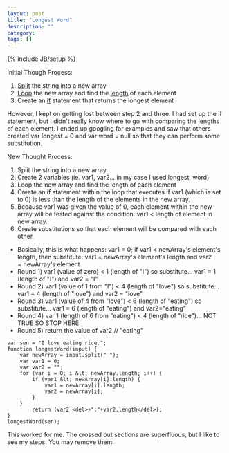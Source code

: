 ```yaml
---
layout: post
title: "Longest Word"
description: ""
category: 
tags: []
---
```

{% include JB/setup %}

Initial Though Process:
<ol>
	<li><span style="text-decoration:underline;">Split</span> the string into a new array</li>
	<li><span style="text-decoration:underline;">Loop</span> the new array and find the <span style="text-decoration:underline;">length</span> of each element</li>
	<li>Create an <span style="text-decoration:underline;">if</span> statement that returns the longest element</li>
</ol>
However, I kept on getting lost between step 2 and three. I had set up the if statement, but I didn't really know where to go with comparing the lengths of each element. I ended up googling for examples and saw that others created var longest = 0 and var word = null so that they can perform some substitution.

New Thought Process:
<ol>
	<li>Split the string into a new array</li>
	<li>Create 2 variables (ie. var1, var2... in my case I used longest, word)</li>
	<li>Loop the new array and find the length of each element</li>
	<li>Create an if statement within the loop that executes if var1 (which is set to 0) is less than the length of the elements in the new array.</li>
	<li>Because var1 was given the value of 0, each element within the new array will be tested against the condition: var1 &lt; length of element in new array.</li>
	<li>Create substitutions so that each element will be compared with each other.</li>
</ol>
<ul>
	<li>Basically, this is what happens:
var1 = 0;
if var1 &lt; newArray's element's length, then substitute:
var1 = newArray's element's length and var2 = newArray's element</li>
	<li>Round 1) var1 (value of zero) &lt; 1 (length of "I") so substitute...
var1 = 1 (length of "I") and var2 = "I"</li>
	<li>Round 2) var1 (value of 1 from "I") &lt; 4 (length of "love") so substitute...
var1 = 4 (length of "love") and var2 = "love"</li>
	<li>Round 3) var1 (value of 4 from "love") &lt; 6 (length of "eating") so substitute...
var1 = 6 (length of "eating") and var2="eating"</li>
	<li>Round 4) var 1 (length of 6 from "eating") &lt; 4 (length of "rice")... NOT TRUE SO STOP HERE</li>
	<li>Round 5) return the value of var2 // "eating"</li>
</ul>

	var sen = "I love eating rice.";
	function longestWord(input) {
		var newArray = input.split(" ");
		var var1 = 0;
		var var2 = "";
		for (var i = 0; i &lt; newArray.length; i++) {
			if (var1 &lt; newArray[i].length) {
				var1 = newArray[i].length;
				var2 = newArray[i];
			}
		}
			return (var2 <del>+":"+var2.length</del>);
	}
	longestWord(sen);

This worked for me. The crossed out sections are superfluous, but I like to see my steps. You may remove them.